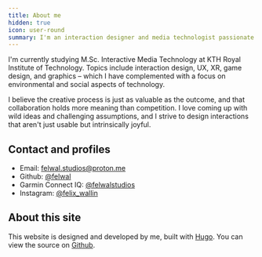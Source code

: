 ```yaml
---
title: About me
hidden: true
icon: user-round
summary: I'm an interaction designer and media technologist passionate about ideation, play, and deep sustainable transformation.
---
```


I'm currently studying M.Sc. Interactive Media Technology at KTH Royal Institute of Technology. Topics include interaction design, UX, XR, game design, and graphics – which I have complemented with a focus on environmental and social aspects of technology.

I believe the creative process is just as valuable as the outcome, and that collaboration holds more meaning than competition. I love coming up with wild ideas and challenging assumptions, and I strive to design interactions that aren't just usable but intrinsically joyful.

## Contact and profiles

- Email: felwal.studios@proton.me
- Github: [@felwal](https://github.com/felwal)
- Garmin Connect IQ: [@felwalstudios](https://apps.garmin.com/developer/29f9576d-0084-4471-8daf-8d617888d37d/apps)
- Instagram: [@felix_wallin](https://www.instagram.com/felix_wallin)

## About this site

This website is designed and developed by me, built with [Hugo](https://gohugo.io/). You can view the source on [Github](https://github.com/felwal/felwal.github.io/).
